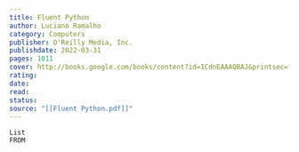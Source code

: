 ```yaml
---
title: Fluent Python
author: Luciano Ramalho
category: Computers
publisher: O'Reilly Media, Inc.
publishdate: 2022-03-31
pages: 1011
cover: http://books.google.com/books/content?id=ICdnEAAAQBAJ&printsec=frontcover&img=1&zoom=1&edge=curl&source=gbs_api
rating: 
date: 
read: 
status: 
source: "[[Fluent Python.pdf]]"
---
```

```dataview
List 
FROM 
```